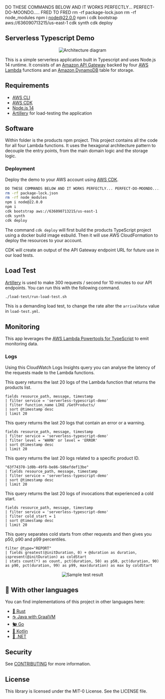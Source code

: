 DO THESE COMMANDS BELOW AND IT WORKS PERFECTLY... PERFECT-DO-MOONDO..... FRED TO FRED 
rm -rf package-lock.json
rm -rf node_modules
npm i node@22.0.0
npm i
cdk bootstrap aws://636090713215/us-east-1
cdk synth
cdk deploy
## Serverless Typescript Demo



<p align="center">
  <img src="imgs/diagram.png" alt="Architecture diagram"/>
</p>

This is a simple serverless application built in Typescript and uses Node.js 14 runtime. It consists of an 
[Amazon API Gateway](https://aws.amazon.com/api-gateway/) backed by four [AWS Lambda](https://aws.amazon.com/lambda/) 
functions and an [Amazon DynamoDB](https://aws.amazon.com/dynamodb/) table for storage. 

## Requirements

- [AWS CLI](https://aws.amazon.com/cli/)
- [AWS CDK](https://aws.amazon.com/cdk/)
- [Node.js 14](https://nodejs.org/)
- [Artillery](https://www.artillery.io/) for load-testing the application

## Software

Within folder is the products npm project. This project contains all the code for all four Lambda 
functions. It uses the hexagonal architecture pattern to decouple the entry points, from the main domain logic and the 
storage logic.


### Deployment

Deploy the demo to your AWS account using [AWS CDK](https://aws.amazon.com/cdk/).

```bash
DO THESE COMMANDS BELOW AND IT WORKS PERFECTLY... PERFECT-DO-MOONDO..... FRED TO FRED 
rm -rf package-lock.json
rm -rf node_modules
npm i node@22.0.0
npm i
cdk bootstrap aws://636090713215/us-east-1
cdk synth
cdk deploy
```

The command `cdk deploy` will first build the products TypeScript project using a docker build image esbuild.
Then it will use AWS CloudFormation to deploy the resources to your account.

CDK will create an output of the API Gateway endpoint URL for future use in our load tests.

## Load Test

[Artillery](https://www.artillery.io/) is used to make 300 requests / second for 10 minutes to our API endpoints. You can run this
with the following command.

```bash
./load-test/run-load-test.sh
```

This is a demanding load test, to change the rate alter the `arrivalRate` value in `load-test.yml`.

## Monitoring

This app leverages the [AWS Lambda Powertools for TypeScript](https://awslabs.github.io/aws-lambda-powertools-typescript) to emit monitoring data. 

### Logs

Using this CloudWatch Logs Insights query you can analyse the latency of the requests made to the Lambda functions.

This query returns the last 20 logs of the Lambda function that returns the products list.

```
fields resource_path, message, timestamp
| filter service = 'serverless-typescript-demo'
| filter function_name LIKE /GetProducts/
| sort @timestamp desc
| limit 20
```

This query returns the last 20 logs that contain an error or a warning.

```
fields resource_path, message, timestamp
| filter service = 'serverless-typescript-demo'
| filter level = 'WARN' or level = 'ERROR'
| sort @timestamp desc
| limit 20
```

This query returns the last 20 logs related to a specific product ID.

```
"63f74370-1d0b-49f8-be86-586efdef13be"
| fields resource_path, message, timestamp
| filter service = 'serverless-typescript-demo'
| sort @timestamp desc
| limit 20
```

This query returns the last 20 logs of invocations that experienced a cold start.

```
fields resource_path, message, timestamp
| filter service = 'serverless-typescript-demo'
| filter cold_start = 1
| sort @timestamp desc
| limit 20
```

This query separates cold starts from other requests and then gives you p50, p90 and p99 percentiles.

```
filter @type="REPORT"
| fields greatest(@initDuration, 0) + @duration as duration, ispresent(@initDuration) as coldStart
| stats count(*) as count, pct(duration, 50) as p50, pct(duration, 90) as p90, pct(duration, 99) as p99, max(duration) as max by coldStart
```
<p align="center">
  <img src="imgs/test.png" alt="Sample test result"/>
</p>


## 👀 With other languages

You can find implementations of this project in other languages here:

* [🦀  Rust](https://github.com/aws-samples/serverless-rust-demo)
* [☕ Java with GraalVM](https://github.com/aws-samples/serverless-graalvm-demo)
* [🐿️ Go](https://github.com/aws-samples/serverless-go-demo)
* [🤖 Kotlin](https://github.com/aws-samples/serverless-kotlin-demo)
* [🥅 .NET](https://github.com/aws-samples/serverless-dotnet-demo)

## Security

See [CONTRIBUTING](CONTRIBUTING.md#security-issue-notifications) for more information.

## License

This library is licensed under the MIT-0 License. See the LICENSE file.


